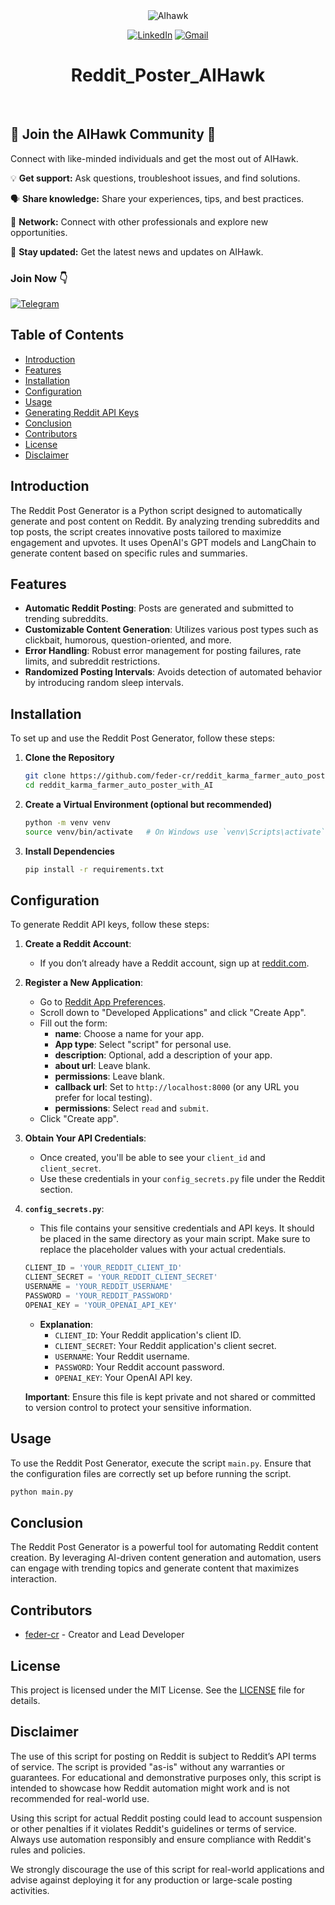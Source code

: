 <div style="text-align: center;">
    <img src="https://i.postimg.cc/XGdDt5tP/linkedin-aihawk.png" alt="AIhawk">
</div>


<!-- At first glance, the branding and messaging clearly conveys what to expect -->
<div align="center">

[![LinkedIn](https://img.shields.io/badge/LinkedIn-0077B5?style=for-the-badge&logo=linkedin&logoColor=white)](https://www.linkedin.com/in/federico-elia-5199951b6/)
[![Gmail](https://img.shields.io/badge/Gmail-D14836?style=for-the-badge&logo=gmail&logoColor=white)](mailto:federico.elia.majo@gmail.com)

# Reddit_Poster_AIHawk

</div>
<br />

<!-- Message Clarity -->
## 🚀 Join the AIHawk Community 🚀 

Connect with like-minded individuals and get the most out of AIHawk.

💡 **Get support:** Ask questions, troubleshoot issues, and find solutions.

🗣️ **Share knowledge:** Share your experiences, tips, and best practices.

🤝 **Network:** Connect with other professionals and explore new opportunities.

🔔 **Stay updated:** Get the latest news and updates on AIHawk.

<!-- Strong Call to Action -->
### Join Now 👇
[![Telegram](https://img.shields.io/badge/Telegram-2CA5E0?style=for-the-badge&logo=telegram&logoColor=white
)](https://t.me/AIhawkCommunity)




<!-- 🚀 **Join Our Telegram Community!** 🚀

Join our **Telegram community** for:
- **Support with AIHawk software**
- **Share your experiences** with AIhawk and learn from others
- **Job search tips** and **resume advice**
- **Idea exchange** and resources for your projects

📲 **[Join now!](https://t.me/AIhawkCommunity)** -->




## Table of Contents
- [Introduction](#introduction)
- [Features](#features)
- [Installation](#installation)
- [Configuration](#configuration)
- [Usage](#usage)
- [Generating Reddit API Keys](#generating-reddit-api-keys)
- [Conclusion](#conclusion)
- [Contributors](#contributors)
- [License](#license)
- [Disclaimer](#disclaimer)

## Introduction

The Reddit Post Generator is a Python script designed to automatically generate and post content on Reddit. By analyzing trending subreddits and top posts, the script creates innovative posts tailored to maximize engagement and upvotes. It uses OpenAI's GPT models and LangChain to generate content based on specific rules and summaries.

## Features

- **Automatic Reddit Posting**: Posts are generated and submitted to trending subreddits.
- **Customizable Content Generation**: Utilizes various post types such as clickbait, humorous, question-oriented, and more.
- **Error Handling**: Robust error management for posting failures, rate limits, and subreddit restrictions.
- **Randomized Posting Intervals**: Avoids detection of automated behavior by introducing random sleep intervals.

## Installation

To set up and use the Reddit Post Generator, follow these steps:

1. **Clone the Repository**

   ```bash
   git clone https://github.com/feder-cr/reddit_karma_farmer_auto_poster_with_AI.git
   cd reddit_karma_farmer_auto_poster_with_AI
   ```

2. **Create a Virtual Environment (optional but recommended)**

   ```bash
   python -m venv venv
   source venv/bin/activate   # On Windows use `venv\Scripts\activate`
   ```

3. **Install Dependencies**

   ```bash
   pip install -r requirements.txt
   ```


## Configuration

To generate Reddit API keys, follow these steps:

1. **Create a Reddit Account**:
   - If you don’t already have a Reddit account, sign up at [reddit.com](https://www.reddit.com).

2. **Register a New Application**:
   - Go to [Reddit App Preferences](https://www.reddit.com/prefs/apps).
   - Scroll down to "Developed Applications" and click "Create App".
   - Fill out the form:
     - **name**: Choose a name for your app.
     - **App type**: Select "script" for personal use.
     - **description**: Optional, add a description of your app.
     - **about url**: Leave blank.
     - **permissions**: Leave blank.
     - **callback url**: Set to `http://localhost:8000` (or any URL you prefer for local testing).
     - **permissions**: Select `read` and `submit`.
   - Click "Create app".

3. **Obtain Your API Credentials**:
   - Once created, you'll be able to see your `client_id` and `client_secret`.
   - Use these credentials in your `config_secrets.py` file under the Reddit section.

4. **`config_secrets.py`**:
   - This file contains your sensitive credentials and API keys. It should be placed in the same directory as your main script. Make sure to replace the placeholder values with your actual credentials.

   ```python
   CLIENT_ID = 'YOUR_REDDIT_CLIENT_ID'
   CLIENT_SECRET = 'YOUR_REDDIT_CLIENT_SECRET'
   USERNAME = 'YOUR_REDDIT_USERNAME'
   PASSWORD = 'YOUR_REDDIT_PASSWORD'
   OPENAI_KEY = 'YOUR_OPENAI_API_KEY'
   ```

   - **Explanation**:
     - `CLIENT_ID`: Your Reddit application's client ID.
     - `CLIENT_SECRET`: Your Reddit application's client secret.
     - `USERNAME`: Your Reddit username.
     - `PASSWORD`: Your Reddit account password.
     - `OPENAI_KEY`: Your OpenAI API key.

   **Important**: Ensure this file is kept private and not shared or committed to version control to protect your sensitive information.


## Usage

To use the Reddit Post Generator, execute the script `main.py`. Ensure that the configuration files are correctly set up before running the script.

```bash
python main.py
```

## Conclusion

The Reddit Post Generator is a powerful tool for automating Reddit content creation. By leveraging AI-driven content generation and automation, users can engage with trending topics and generate content that maximizes interaction.

## Contributors

- [feder-cr](https://github.com/feder-cr) - Creator and Lead Developer

## License

This project is licensed under the MIT License. See the [LICENSE](LICENSE) file for details.

## Disclaimer

The use of this script for posting on Reddit is subject to Reddit’s API terms of service. The script is provided "as-is" without any warranties or guarantees. For educational and demonstrative purposes only, this script is intended to showcase how Reddit automation might work and is not recommended for real-world use.

Using this script for actual Reddit posting could lead to account suspension or other penalties if it violates Reddit's guidelines or terms of service. Always use automation responsibly and ensure compliance with Reddit's rules and policies.

We strongly discourage the use of this script for real-world applications and advise against deploying it for any production or large-scale posting activities.
